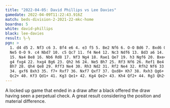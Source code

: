 ```yaml
---
title: "2022-04-05: David Phillips vs Lee Davies"
gamedate: 2022-04-09T11:22:43.916Z
match: beds-division-2-2021-22-mkc-home
boardno: 5
white: david-phillips
black: lee-davies
result: ½-½
pgn: >
  1. d4 d5 2. Nf3 c6 3. Bf4 e6 4. e3 f5 5. Be2 Nf6 6. O-O Bd6 7. Bxd6 Qxd6 8.
  Ne5 O-O 9. c4 Nbd7 10. c5 Qc7 11. f4 Ne4 12. Nc3 Ndf6 13. Bd3 a6 14. Qc2 Bd7
  15. Na4 Be8 16. Nb6 Rd8 17. Nf3 Ng4 18. Rae1 Qe7 19. h3 Ngf6 20. Bxe4 Nxe4 21.
  g4 fxg4 22. hxg4 Bg6 23. Qh2 h6 24. Ne5 Bh7 25. Rf3 Nf6 26. Ref1 Be4 27. Rg3
  Bh7 28. Qh4 Qe8 29. Rff3 Ne4 30. Rh3 Nd2 31. Rf2 Ne4 32. Rfh2 Nf6 33. g5 Bf5
  34. gxf6 Bxh3 35. f7+ Rxf7 36. Nxf7 Qxf7 37. Qxd8+ Kh7 38. Rxh3 Qg6+ 39. Kf2
  Qc2+ 40. Kf3 Qd1+ 41. Kg3 Qe1+ 42. Kg4 Qe2+ 43. Kh4 Qf2+ 44. Rg3 Qh2+ *
---
```

A locked up game that ended in a draw after a black offered the draw having seen a perpetual check. A great result considering the position and material difference.